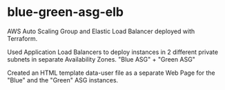 # blue-green-asg-elb
AWS Auto Scaling Group and Elastic Load Balancer deployed with Terraform.

Used Application Load Balancers to deploy instances in 2 different private subnets in separate Availability Zones.
"Blue ASG" + "Green ASG"

Created an HTML template data-user file as a separate Web Page for the "Blue" and the "Green" ASG instances.



